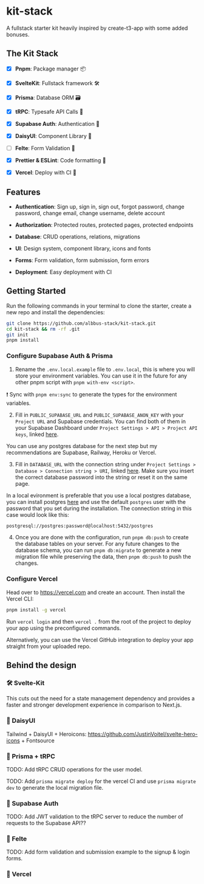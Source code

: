 # kit-stack

A fullstack starter kit heavily inspired by create-t3-app with some added bonuses.

## The Kit Stack

- [x] **Pnpm**: Package manager 📦

- [x] **SvelteKit**: Fullstack framework 🛠️

- [x] **Prisma**: Database ORM 🗃️

- [x] **tRPC**: Typesafe API Calls 🧹

- [x] **Supabase Auth**: Authentication 🔐

- [x] **DaisyUI**: Component Library 🎨

- [ ] **Felte**: Form Validation 📝

- [x] **Prettier & ESLint**: Code formatting 📃

- [x] **Vercel**: Deploy with CI 🤖

## Features

- **Authentication**: Sign up, sign in, sign out, forgot password, change password, change email, change username, delete account

- **Authorization**: Protected routes, protected pages, protected endpoints

- **Database**: CRUD operations, relations, migrations

- **UI**: Design system, component library, icons and fonts

- **Forms**: Form validation, form submission, form errors

- **Deployment**: Easy deployment with CI

## Getting Started

Run the following commands in your terminal to clone the starter, create a new repo and install the dependencies:

```bash
git clone https://github.com/albbus-stack/kit-stack.git
cd kit-stack && rm -rf .git
git init
pnpm install
```

### Configure Supabase Auth & Prisma

1. Rename the `.env.local.example` file to `.env.local`, this is where you will store your environment variables. You can use it in the future for any other pnpm script with `pnpm with-env <script>`.

❗ Sync with `pnpm env:sync` to generate the types for the environment variables.

2. Fill in `PUBLIC_SUPABASE_URL` and `PUBLIC_SUPABASE_ANON_KEY` with your `Project URL` and Supabase credentials. You can find both of them in your Supabase Dashboard under `Project Settings > API > Project API keys`, linked [here](https://supabase.com/dashboard/project/_/settings/api).

You can use any postgres database for the next step but my recommendations are Supabase, Railway, Heroku or Vercel.

3. Fill in `DATABASE_URL` with the connection string under `Project Settings > Database > Connection string > URI`, linked [here](https://supabase.com/dashboard/project/_/settings/database). Make sure you insert the correct database password into the string or reset it on the same page.

In a local evironment is preferable that you use a local postgres database, you can install postgres [here](https://www.postgresql.org/download/) and use the default `postgres` user with the password that you set during the installation. The connection string in this case would look like this:

```bash
postgresql://postgres:password@localhost:5432/postgres
```

4. Once you are done with the configuration, run `pnpm db:push` to create the database tables on your server. For any future changes to the database schema, you can run `pnpm db:migrate` to generate a new migration file while preserving the data, then `pnpm db:push` to push the changes.

### Configure Vercel

Head over to <https://vercel.com> and create an account. Then install the Vercel CLI:

```bash
pnpm install -g vercel
```

Run `vercel login` and then `vercel .` from the root of the project to deploy your app using the preconfigured commands.

Alternatively, you can use the Vercel GitHub integration to deploy your app straight from your uploaded repo.

## Behind the design

### 🛠️ Svelte-Kit

This cuts out the need for a state management dependency and provides a faster and stronger development experience in comparison to Next.js.

### 🎨 DaisyUI

Tailwind + DaisyUI + Heroicons: <https://github.com/JustinVoitel/svelte-hero-icons> + Fontsource

### 🧹 Prisma + tRPC

TODO: Add tRPC CRUD operations for the user model.

TODO: Add `prisma migrate deploy` for the vercel CI and use `prisma migrate dev` to generate the local migration file.

### 🔐 Supabase Auth

TODO: Add JWT validation to the tRPC server to reduce the number of requests to the Supabase API??

### 📝 Felte

TODO: Add form validation and submission example to the signup & login forms.

### 🤖 Vercel
